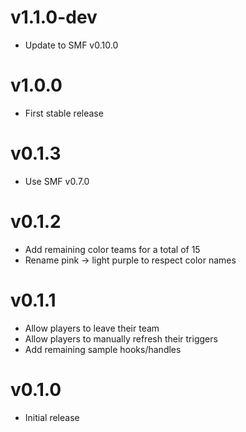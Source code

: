 # v1.1.0-dev
- Update to SMF v0.10.0

# v1.0.0
- First stable release

# v0.1.3
- Use SMF v0.7.0

# v0.1.2
- Add remaining color teams for a total of 15
- Rename pink -> light purple to respect color names

# v0.1.1
- Allow players to leave their team
- Allow players to manually refresh their triggers
- Add remaining sample hooks/handles

# v0.1.0
- Initial release
